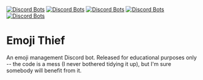 [![Discord Bots](https://top.gg/api/widget/status/719924856619139083.svg)](https://top.gg/bot/719924856619139083) [![Discord Bots](https://top.gg/api/widget/servers/719924856619139083.svg)](https://top.gg/bot/719924856619139083) [![Discord Bots](https://top.gg/api/widget/upvotes/719924856619139083.svg)](https://top.gg/bot/719924856619139083) [![Discord Bots](https://top.gg/api/widget/lib/719924856619139083.svg)](https://top.gg/bot/719924856619139083) [![Discord Bots](https://top.gg/api/widget/owner/719924856619139083.svg)](https://top.gg/bot/719924856619139083)

# Emoji Thief
An emoji management Discord bot. Released for educational purposes only -- the code is a mess (I never bothered tidying it up), but I'm sure somebody will benefit from it.
